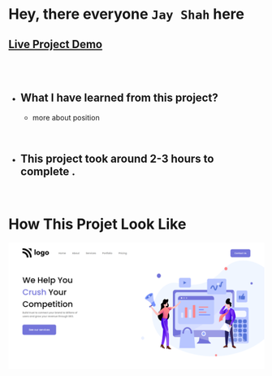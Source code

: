 # Hey, there everyone `Jay Shah` here

## [Live Project Demo](https://project-4-digital-marketing-page.netlify.app/)

<br>
<br>

- ## What I have learned from this project?
    - more about position
    
<br>

- ## This project took around 2-3 hours to complete .
<br>

# How This Projet Look Like
![Cloud](./assets/project-4.png)
